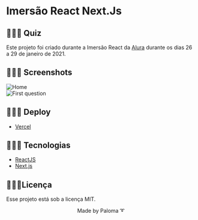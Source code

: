 # Imersão React Next.Js

## 👩🏽‍💻 Quiz

Este projeto foi criado durante a Imersão React da [Alura](https://www.alura.com.br/) durante os dias 26 a 29 de janeiro de 2021.

## 👩🏽‍💻 Screenshots

  <div align="left">
  <img src="https://github.com/palomavila/alura-quiz/prints/home.png" alt"Banner" title="Home" />

<div align="left">
  <img src="https://github.com/palomavila/alura-quiz/prints/first-question.png" alt"Banner" title="First question" />

## 👩🏽‍💻 Deploy

- [Vercel](https://alura-quiz-delta.vercel.app/)

## 👩🏽‍💻 Tecnologias

- [ReactJS](https://reactjs.org/)
- [Next.js](https://nextjs.org/)

## 👩🏽‍💻Licença

Esse projeto está sob a licença MIT.

<p align="center">Made by Paloma ➰</p>
